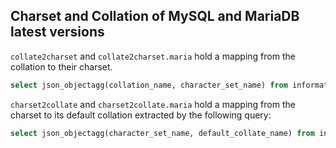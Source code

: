 ## Charset and Collation of MySQL and MariaDB latest versions

`collate2charset` and `collate2charset.maria` hold a mapping from the collation to their charset.

```sql
select json_objectagg(collation_name, character_set_name) from information_schema.collations\G;
```

`charset2collate` and `charset2collate.maria` hold a mapping from the charset to its default collation extracted
by the following query:

```sql
select json_objectagg(character_set_name, default_collate_name) from information_schema.character_sets\G;
```